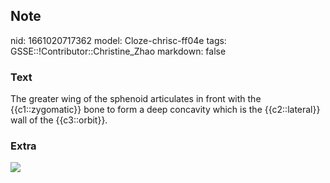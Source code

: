 ## Note
nid: 1661020717362
model: Cloze-chrisc-ff04e
tags: GSSE::!Contributor::Christine_Zhao
markdown: false

### Text
The greater wing of the sphenoid articulates in front with the {{c1::zygomatic}} bone to form a deep concavity which is the {{c2::lateral}} wall of the {{c3::orbit}}.

### Extra
<img src="paste-3c4c488e7b7b0ec3bfb13eba26b5f195a1f81a3a.jpg">
